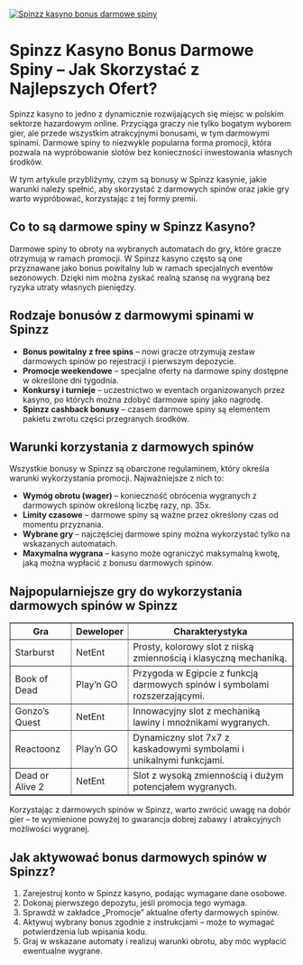[![Spinzz kasyno bonus darmowe spiny](https://123-caf.pages.dev/gitsignup.png)](https://vrmoo.ru/Bt82HjjY)

<h1>Spinzz Kasyno Bonus Darmowe Spiny – Jak Skorzystać z Najlepszych Ofert?</h1> <p>Spinzz kasyno to jedno z dynamicznie rozwijających się miejsc w polskim sektorze hazardowym online. Przyciąga graczy nie tylko bogatym wyborem gier, ale przede wszystkim atrakcyjnymi bonusami, w tym darmowymi spinami. Darmowe spiny to niezwykle popularna forma promocji, która pozwala na wypróbowanie slotów bez konieczności inwestowania własnych środków.</p> <p>W tym artykule przybliżymy, czym są bonusy w Spinzz kasynie, jakie warunki należy spełnić, aby skorzystać z darmowych spinów oraz jakie gry warto wypróbować, korzystając z tej formy premii.</p> <h2>Co to są darmowe spiny w Spinzz Kasyno?</h2> <p>Darmowe spiny to obroty na wybranych automatach do gry, które gracze otrzymują w ramach promocji. W Spinzz kasyno często są one przyznawane jako bonus powitalny lub w ramach specjalnych eventów sezonowych. Dzięki nim można zyskać realną szansę na wygraną bez ryzyka utraty własnych pieniędzy.</p> <h2>Rodzaje bonusów z darmowymi spinami w Spinzz</h2> <ul>   <li><strong>Bonus powitalny z free spins</strong> – nowi gracze otrzymują zestaw darmowych spinów po rejestracji i pierwszym depozycie.</li>   <li><strong>Promocje weekendowe</strong> – specjalne oferty na darmowe spiny dostępne w określone dni tygodnia.</li>   <li><strong>Konkursy i turnieje</strong> – uczestnictwo w eventach organizowanych przez kasyno, po których można zdobyć darmowe spiny jako nagrodę.</li>   <li><strong>Spinzz cashback bonusy</strong> – czasem darmowe spiny są elementem pakietu zwrotu części przegranych środków.</li> </ul> <h2>Warunki korzystania z darmowych spinów</h2> <p>Wszystkie bonusy w Spinzz są obarczone regulaminem, który określa warunki wykorzystania promocji. Najważniejsze z nich to:</p> <ul>   <li><strong>Wymóg obrotu (wager)</strong> – konieczność obrócenia wygranych z darmowych spinów określoną liczbę razy, np. 35x.</li>   <li><strong>Limity czasowe</strong> – darmowe spiny są ważne przez określony czas od momentu przyznania.</li>   <li><strong>Wybrane gry</strong> – najczęściej darmowe spiny można wykorzystać tylko na wskazanych automatach.</li>   <li><strong>Maxymalna wygrana</strong> – kasyno może ograniczyć maksymalną kwotę, jaką można wypłacić z bonusu darmowych spinów.</li> </ul> <h2>Najpopularniejsze gry do wykorzystania darmowych spinów w Spinzz</h2> <table border="1" cellpadding="5" cellspacing="0" style="border-collapse: collapse;">   <thead>     <tr>       <th>Gra</th>       <th>Deweloper</th>       <th>Charakterystyka</th>     </tr>   </thead>   <tbody>     <tr>       <td>Starburst</td>       <td>NetEnt</td>       <td>Prosty, kolorowy slot z niską zmiennością i klasyczną mechaniką.</td>     </tr>     <tr>       <td>Book of Dead</td>       <td>Play’n GO</td>       <td>Przygoda w Egipcie z funkcją darmowych spinów i symbolami rozszerzającymi.</td>     </tr>     <tr>       <td>Gonzo’s Quest</td>       <td>NetEnt</td>       <td>Innowacyjny slot z mechaniką lawiny i mnożnikami wygranych.</td>     </tr>     <tr>       <td>Reactoonz</td>       <td>Play’n GO</td>       <td>Dynamiczny slot 7x7 z kaskadowymi symbolami i unikalnymi funkcjami.</td>     </tr>     <tr>       <td>Dead or Alive 2</td>       <td>NetEnt</td>       <td>Slot z wysoką zmiennością i dużym potencjałem wygranych.</td>     </tr>   </tbody> </table> <p>Korzystając z darmowych spinów w Spinzz, warto zwrócić uwagę na dobór gier – te wymienione powyżej to gwarancja dobrej zabawy i atrakcyjnych możliwości wygranej.</p> <h2>Jak aktywować bonus darmowych spinów w Spinzz?</h2> <ol>   <li>Zarejestruj konto w Spinzz kasyno, podając wymagane dane osobowe.</li>   <li>Dokonaj pierwszego depozytu, jeśli promocja tego wymaga.</li>   <li>Sprawdź w zakładce „Promocje” aktualne oferty darmowych spinów.</li>   <li>Aktywuj wybrany bonus zgodnie z instrukcjami – może to wymagać potwierdzenia lub wpisania kodu.</li>   <li>Graj w wskazane automaty i realizuj warunki obrotu, aby móc wypłacić ewentualne wygrane.</li> </ol>